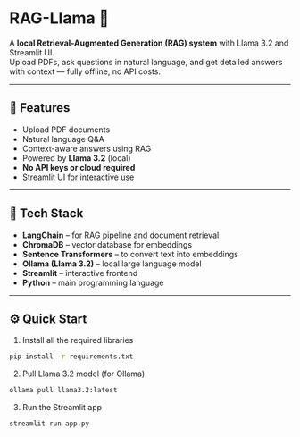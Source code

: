 # RAG-Llama 🦙

A **local Retrieval-Augmented Generation (RAG) system** with Llama 3.2 and Streamlit UI.  
Upload PDFs, ask questions in natural language, and get detailed answers with context — fully offline, no API costs.

---

## 🚀 Features

- Upload PDF documents
- Natural language Q&A
- Context-aware answers using RAG
- Powered by **Llama 3.2** (local)
- **No API keys or cloud required**
- Streamlit UI for interactive use

---

## 🧠 Tech Stack

- **LangChain** – for RAG pipeline and document retrieval  
- **ChromaDB** – vector database for embeddings  
- **Sentence Transformers** – to convert text into embeddings  
- **Ollama (Llama 3.2)** – local large language model  
- **Streamlit** – interactive frontend  
- **Python** – main programming language

---

## ⚙️ Quick Start

1. Install all the required libraries
```bash
pip install -r requirements.txt 
```
2. Pull Llama 3.2 model (for Ollama)
```bash
ollama pull llama3.2:latest
```
3. Run the Streamlit app
```bash
streamlit run app.py
```
